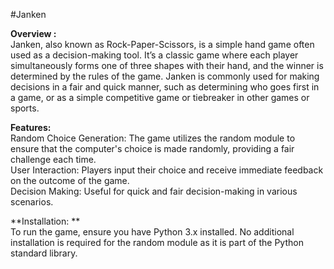 #Janken

**Overview :**<br>
Janken, also known as Rock-Paper-Scissors, is a simple hand game often used as a decision-making tool. It’s a classic game where each player simultaneously forms one of three shapes with their hand, and the winner is determined by the rules of the game. Janken is commonly used for making decisions in a fair and quick manner, such as determining who goes first in a game, or as a simple competitive game or tiebreaker in other games or sports.

**Features:**
<br>Random Choice Generation:  The game utilizes the random module to ensure that the computer's choice is made randomly, providing a fair challenge each time. <br>
User Interaction:  Players input their choice and receive immediate feedback on the outcome of the game.<br>
Decision Making:  Useful for quick and fair decision-making in various scenarios.

**Installation: **
<br>
To run the game, ensure you have Python 3.x installed. No additional installation is required for the random module as it is part of the Python standard library.

